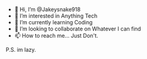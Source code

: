 - 👋 Hi, I’m @Jakeysnake918
- 👀 I’m interested in Anything Tech
- 🌱 I’m currently learning Coding
- 💞️ I’m looking to collaborate on Whatever I can find
- 📫 How to reach me... Just Don't.


P.S. im lazy.
